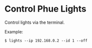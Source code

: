 # Control Phue Lights
Control lights via the terminal.

Example:

```
$ lights --ip 192.168.0.2 --id 1 --off
```
